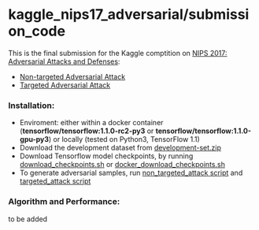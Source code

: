# kaggle_nips17_adversarial/submission_code

This is the final submission for the Kaggle comptition on [NIPS 2017: Adversarial Attacks and Defenses](https://github.com/tensorflow/cleverhans/tree/master/examples/nips17_adversarial_competition):
* [Non-targeted Adversarial Attack](https://www.kaggle.com/c/nips-2017-non-targeted-adversarial-attack) 
* [Targeted Adversarial Attack](https://www.kaggle.com/c/nips-2017-targeted-adversarial-attack)  

### Installation:
* Enviroment: either within a docker container (**tensorflow/tensorflow:1.1.0-rc2-py3** or **tensorflow/tensorflow:1.1.0-gpu-py3**) or locally (tested on Python3,  TensorFlow 1.1)
* Download the development dataset from [development-set.zip](https://www.kaggle.com/google-brain/nips-2017-adversarial-learning-development-set/downloads/nips-2017-adversarial-learning-development-set.zip)
* Download Tensorflow model checkpoints, by running [download_checkpoints.sh](https://github.com/huschen/kaggle_nips17_adversarial/blob/master/ckpts/download_checkpoints.sh) or [docker_download_checkpoints.sh](https://github.com/huschen/kaggle_nips17_adversarial/blob/master/ckpts/docker_download_checkpoints.sh)
* To generate adversarial samples, run [non_targeted_attack script](https://github.com/huschen/kaggle_nips17_adversarial/tree/master/submission_code/non_targeted) and [targeted_attack script](https://github.com/huschen/kaggle_nips17_adversarial/tree/master/submission_code/targeted)

### Algorithm and Performance:
to be added
